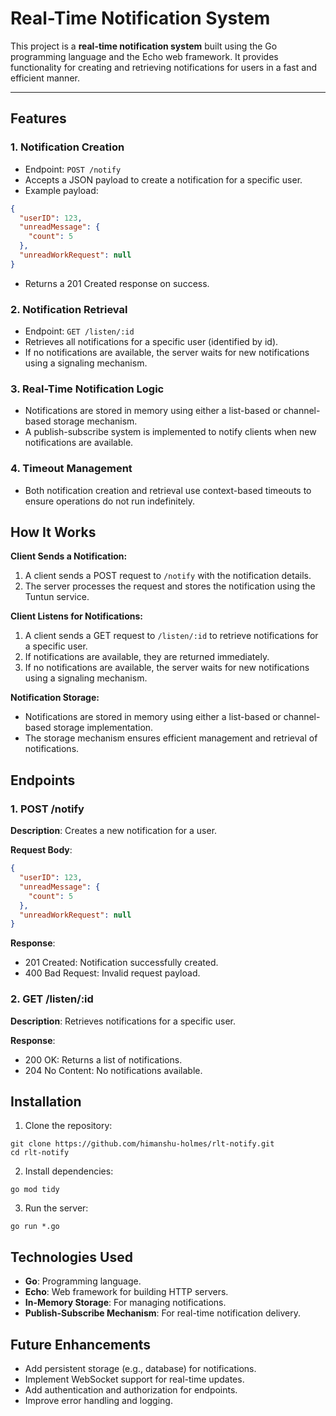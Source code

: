 # Real-Time Notification System

This project is a **real-time notification system** built using the Go programming language and the Echo web framework. It provides functionality for creating and retrieving notifications for users in a fast and efficient manner.

---

## Features

### 1. **Notification Creation**
- Endpoint: `POST /notify`
- Accepts a JSON payload to create a notification for a specific user.
- Example payload:
```json
{
  "userID": 123,
  "unreadMessage": {
    "count": 5
  },
  "unreadWorkRequest": null
}
```
- Returns a 201 Created response on success.

### 2. **Notification Retrieval**
- Endpoint: `GET /listen/:id`
- Retrieves all notifications for a specific user (identified by id).
- If no notifications are available, the server waits for new notifications using a signaling mechanism.

### 3. **Real-Time Notification Logic**
- Notifications are stored in memory using either a list-based or channel-based storage mechanism.
- A publish-subscribe system is implemented to notify clients when new notifications are available.

### 4. **Timeout Management**
- Both notification creation and retrieval use context-based timeouts to ensure operations do not run indefinitely.

## How It Works

**Client Sends a Notification:**
1. A client sends a POST request to `/notify` with the notification details.
2. The server processes the request and stores the notification using the Tuntun service.

**Client Listens for Notifications:**
1. A client sends a GET request to `/listen/:id` to retrieve notifications for a specific user.
2. If notifications are available, they are returned immediately.
3. If no notifications are available, the server waits for new notifications using a signaling mechanism.

**Notification Storage:**
- Notifications are stored in memory using either a list-based or channel-based storage implementation.
- The storage mechanism ensures efficient management and retrieval of notifications.

## Endpoints

### 1. POST /notify
**Description**: Creates a new notification for a user.

**Request Body**:
```json
{
  "userID": 123,
  "unreadMessage": {
    "count": 5
  },
  "unreadWorkRequest": null
}
```

**Response**:
- 201 Created: Notification successfully created.
- 400 Bad Request: Invalid request payload.

### 2. GET /listen/:id
**Description**: Retrieves notifications for a specific user.

**Response**:
- 200 OK: Returns a list of notifications.
- 204 No Content: No notifications available.

## Installation

1. Clone the repository:
```
git clone https://github.com/himanshu-holmes/rlt-notify.git
cd rlt-notify
```

2. Install dependencies:
```
go mod tidy
```

3. Run the server:
```
go run *.go
```

## Technologies Used
- **Go**: Programming language.
- **Echo**: Web framework for building HTTP servers.
- **In-Memory Storage**: For managing notifications.
- **Publish-Subscribe Mechanism**: For real-time notification delivery.

## Future Enhancements
- Add persistent storage (e.g., database) for notifications.
- Implement WebSocket support for real-time updates.
- Add authentication and authorization for endpoints.
- Improve error handling and logging.